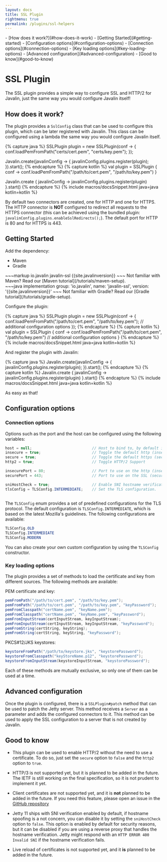```yaml
---
layout: docs
title: SSL Plugin
rightmenu: true
permalink: /plugins/ssl-helpers
---
```


<div id="spy-nav" class="right-menu" markdown="1">
- [How does it work?](#how-does-it-work)
- [Getting Started](#getting-started)
- [Configuration options](#configuration-options)
  - [Connection options](#connection-options)
  - [Key loading options](#key-loading-options)
- [Advanced configuration](#advanced-configuration)
- [Good to know](#good-to-know)
</div>

<h1 class="no-margin-top">SSL Plugin</h1>

The SSL plugin provides a simple way to configure SSL and HTTP/2 for Javalin, just the same way you would configure Javalin itself!

## How does it work?

The plugin provides a `SslConfig` class that can be used to configure this plugin, which can be later registered with Javalin. This class can be configured using a lambda the same way you would configure Javalin itself.

{% capture java %}
SSLPlugin plugin = new SSLPlugin(conf -> {
    conf.loadPemFromPath("certs/cert.pem", "certs/key.pem");
});

Javalin.create(javalinConfig -> {
    javalinConfig.plugins.register(plugin);
}).start();
{% endcapture %}
{% capture kotlin %}
val plugin = SSLPlugin { conf ->
    conf.loadPemFromPath("/path/to/cert.pem", "/path/to/key.pem")
}

Javalin.create { javalinConfig ->
    javalinConfig.plugins.register(plugin)
}.start()
{% endcapture %}
{% include macros/docsSnippet.html java=java kotlin=kotlin %}

By default two connectors are created, one for HTTP and one for HTTPS. The HTTP connector is **NOT** configured to redirect all requests to the HTTPS connector
(this can be achieved using the bundled plugin: `javalinConfig.plugins.enableSslRedirects();`). 
The default port for HTTP is 80 and for HTTPS is 443.

## Getting Started

Add the dependency:

<div class="multitab-code dependencies" data-tab="1">
<ul>
    <li data-tab="1">Maven</li>
    <li data-tab="2">Gradle</li>
</ul>

<div data-tab="1" markdown="1">
~~~markup
<dependency>
    <groupId>io.javalin</groupId>
    <artifactId>javalin-ssl</artifactId>
    <version>{{site.javalinversion}}</version>
</dependency>
~~~
Not familiar with Maven? Read our [Maven tutorial](/tutorials/maven-setup).
</div>

<div data-tab="2" markdown="1">
~~~java
implementation group: 'io.javalin', name: 'javalin-ssl', version: '{{site.javalinversion}}'
~~~
Not familiar with Gradle? Read our [Gradle tutorial](/tutorials/gradle-setup).
</div>

</div>

<style>
.bundle-hint p {
    margin-top: 8px;
    font-size: 14px;
}
</style>

Configure the plugin:

{% capture java %}
SSLPlugin plugin = new SSLPlugin(conf -> {
    conf.loadPemFromPath("/path/to/cert.pem", "/path/to/key.pem");
    // additional configuration options
});
{% endcapture %}
{% capture kotlin %}
val plugin = SSLPlugin { conf ->
    conf.loadPemFromPath("/path/to/cert.pem", "/path/to/key.pem")
    // additional configuration options
}
{% endcapture %}
{% include macros/docsSnippet.html java=java kotlin=kotlin %}

And register the plugin with Javalin:

{% capture java %}
Javalin.create(javalinConfig -> {
    javalinConfig.plugins.register(plugin);
}).start();
{% endcapture %}
{% capture kotlin %}
Javalin.create { javalinConfig ->
    javalinConfig.plugins.register(plugin)
}.start()
{% endcapture %}
{% include macros/docsSnippet.html java=java kotlin=kotlin %}

As easy as that!

## Configuration options

### Connection options

Options such as the port and the host can be configured using the following variables:

```java
host = null;                           // Host to bind to, by default it will bind to all interfaces.
insecure = true;                       // Toggle the default http (insecure) connector.
secure = true;                         // Toggle the default https (secure) connector.
http2 = true;                          // Toggle HTTP/2 Support

insecurePort = 80;                     // Port to use on the http (insecure) connector.
securePort = 443;                      // Port to use on the SSL (secure) connector.

sniHostCheck = true;                   // Enable SNI hostname verification.
tlsConfig = TLSConfig.INTERMEDIATE;    // Set the TLS configuration.
    
```
The `TLSConfig` enum provides a set of predefined configurations for the TLS protocol. The default configuration is `TLSConfig.INTERMEDIATE`, which is based on the latest Mozilla's guidelines. The following configurations are available:

```java
TLSConfig.OLD
TLSConfig.INTERMEDIATE
TLSConfig.MODERN
```
You can also create your own custom configuration by using the `TLSConfig` constructor.

### Key loading options

The plugin provides a set of methods to load the certificate and key from different sources. The following methods are available:

PEM certificate and key:

```java
pemFromPath("/path/to/cert.pem", "/path/to/key.pem");                   // load from paths.
pemFromPath("/path/to/cert.pem", "/path/to/key.pem", "keyPassword");    // load from paths with the given key password.
pemFromClasspath("certName.pem", "keyName.pem");                        // load from files in the classpath.
pemFromClasspath("certName.pem", "keyName.pem", "keyPassword");         // load from files in the classpath with the given key password.
pemFromInputStream(certInputStream, keyInputStream);                    // load from input streams.
pemFromInputStream(certInputStream, keyInputStream, "keyPassword");     // load from input streams with the given key password.
pemFromString(certString, keyString);                                   // load from strings.
pemFromString(certString, keyString, "keyPassword");                    // load from strings with the given key password.
```
PKCS#12/JKS keystores:

```java
keystoreFromPath("/path/to/keystore.jks", "keystorePassword");          // load the keystore from the given path
keystoreFromClasspath("keyStoreName.p12", "keystorePassword");          // load the keystore from the given path in the classpath.
keystoreFromInputStream(keystoreInputStream, "keystorePassword");       // load the keystore from the given input stream.
```

Each of these methods are mutually exclusive, so only one of them can be used at a time.

## Advanced configuration

Once the plugin is configured, there is a `SSLPlugin#patch` method that can be used to patch the Jetty server. This method receives a `Server` as a parameter and adds the configured connectors to it. This method can be used to apply the SSL configuration to a server that is not created by Javalin.


## Good to know

 - This plugin can be used to enable HTTP/2 without the need to use a certificate. To do so, just set the `secure` option to `false` and the `http2` option to `true`.
  
 - HTTP/3 is not supported yet, but it is planned to be added in the future. The IETF is still working on the final specification, so it is not prudent to implement it yet.
  
 - Client certificates are not supported yet, and it is **not** planned to be added in the future. If you need this feature, please open an issue in the [GitHub repository](https://github.com/javalin/javalin-ssl)
  
 - Jetty 11 ships with SNI verification enabled by default, if hostname spoofing is a not concern, you can disable it by setting the `sniHostCheck` option to `false`. This option is enabled by default for security reasons, but it can be disabled if you are using a reverse proxy that handles the hostname verification. Jetty might respond with an `HTTP ERROR 400 Invalid SNI` if the hostname verification fails.
  
 - Live reload of certificates is not supported yet, and it **is** planned to be added in the future.